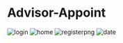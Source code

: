 # Advisor-Appoint
![login](https://user-images.githubusercontent.com/8714605/28948569-26d9eff0-787c-11e7-88b2-9ccdd8a04538.png)
![home](https://user-images.githubusercontent.com/8714605/28948571-28208324-787c-11e7-9adb-c0ebbbee88a6.png)
![registerpng](https://user-images.githubusercontent.com/8714605/28948574-294906f4-787c-11e7-9b4d-cf8055d67ad2.png)
![date](https://user-images.githubusercontent.com/8714605/28948575-2a745204-787c-11e7-8efb-9d9b75b70c42.png)
